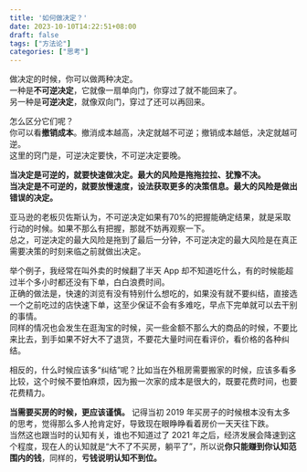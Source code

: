 ```yaml
---
title: '如何做决定？'
date: 2023-10-10T14:22:51+08:00
draft: false
tags: ["方法论"]
categories: ["思考"]
---
```


做决定的时候，你可以做两种决定。  
一种是**不可逆决定**，它就像一扇单向门，你穿过了就不能回来了。  
另一种是**可逆决定**，就像双向门，穿过了还可以再回来。  

怎么区分它们呢？  
你可以看**撤销成本**。撤消成本越高，决定就越不可逆；撤销成本越低，决定就越可逆。  
这里的窍门是，可逆决定要快，不可逆决定要晚。  

**当决定是可逆的，就要快速做决定。最大的风险是拖拖拉拉、犹豫不决。**  
**当决定是不可逆的，就要放慢速度，设法获取更多的决策信息。最大的风险是做出错误的决定。**  

亚马逊的老板贝佐斯认为，不可逆决定如果有70%的把握能确定结果，就是采取行动的时候。如果不那么有把握，那就不妨再观察一下。  
总之，可逆决定的最大风险是拖到了最后一分钟，不可逆决定的最大风险是在真正需要决策的时刻来临之前就做出决定。  

举个例子，我经常在叫外卖的时候翻了半天 App 却不知道吃什么，有的时候能超过半个多小时都还没有下单，白白浪费时间。  
正确的做法是，快速的浏览有没有特别什么想吃的，如果没有就不要纠结，直接选一个之前吃过的店快速下单，这至少保证不会有多难吃，早点下完单就可以去干别的事情。  
同样的情况也会发生在逛淘宝的时候，买一些金额不那么大的商品的时候，不要比来比去，到手如果不好大不了退货，不要花大量时间在看评价，看价格的各种纠结。  

相反的，什么时候应该多“纠结”呢？比如当在外租房需要搬家的时候，应该多看多比较，这个时候不要怕麻烦，因为搬一次家的成本是很大的，既要花费时间，也要花费精力。  

**当需要买房的时候，更应该谨慎。** 记得当初 2019 年买房子的时候根本没有太多的思考，觉得那么多人抢肯定好，导致现在眼睁睁看着房价一天天往下跌。  
当然这也跟当时的认知有关，谁也不知道过了 2021 年之后，经济发展会降速到这个程度，现在人的认知就是“大不了不买房，躺平了”，所以说**你只能赚到你认知范围内的钱**，同样的，**亏钱说明认知不到位。**
